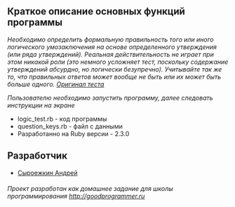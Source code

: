 ## Краткое описание основных функций программы
  *Необходимо определить формальную правильность того или иного логического умозаключения на основе определенного 
  утверждения (или ряда утверждений). Реальная действительность не играет при этом никакой роли (это немного усложняет 
  тест, поскольку содержание утверждений абсурдно, но логически безупречно). Учитывайте так же то, что правильных 
  ответов может вообще не быть или их может быть больше одного.
  [Оригинал теста](http://syntone.ru/psytesty/test-logicheskogo-myshleniya)*
 
  *Пользователю необходимо запустить программу, далее следовать инструкции на экране*
  
  
  + logic_test.rb - код программы  
  + question_keys.rb - файл с данными
  + Разработанно на Ruby версии - 2.3.0
  
## Разработчик

  * [Сыроежкин Андрей](https://github.com/MrBeean)
  
###### Проект разработан как домашнее задание для школы программирования http://goodprogrammer.ru
    